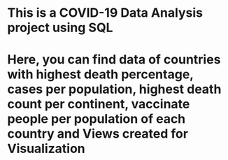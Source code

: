 # This is a COVID-19 Data Analysis project using SQL
# Here, you can find data of countries with highest death percentage, cases per population, highest death count per continent, vaccinate people per population of each country and Views created for Visualization
